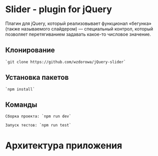 # Slider - plugin for jQuery
Плагин для jQuery, который реализовывает функционал «бегунка» (также называемого слайдером) — специальный контрол, который позволяет перетягиванием задавать какое-то числовое значение.

## Клонирование
    `git clone https://github.com/wzdorowa/jQuery-slider`
## Установка пакетов
    `npm install`
## Команды
    Сборка проекта: `npm run dev`

    Запуск тестов: `npm run test`

# Архитектура приложения